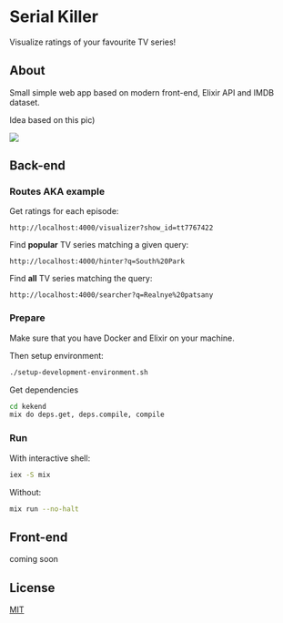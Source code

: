# Serial Killer

Visualize ratings of your favourite TV series!

## About

Small simple web app based on modern front-end, Elixir API and IMDB dataset.

Idea based on this pic)

![](https://i.pinimg.com/originals/94/e9/59/94e9594246e51e8f6190a7dbdb38dec3.png)

## Back-end

### Routes AKA example

Get ratings for each episode:
```
http://localhost:4000/visualizer?show_id=tt7767422
```

Find **popular** TV series matching a given query:
```
http://localhost:4000/hinter?q=South%20Park
```

Find **all** TV series matching the query:
```
http://localhost:4000/searcher?q=Realnye%20patsany
```

### Prepare

Make sure that you have Docker and Elixir on your machine.

Then setup environment:
```sh
./setup-development-environment.sh
```

Get dependencies
```sh
cd kekend
mix do deps.get, deps.compile, compile
```

### Run

With interactive shell:
```sh
iex -S mix
```

Without:

```sh
mix run --no-halt
```

## Front-end

coming soon

## License
[MIT](https://github.com/IgorPolyakov/serial_killer/blob/master/LICENSE)

